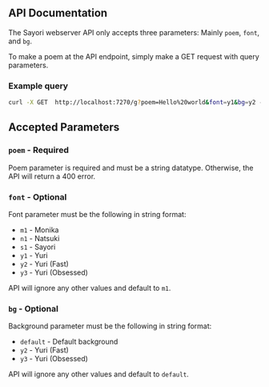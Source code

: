 ## API Documentation
The Sayori webserver API only accepts three parameters: Mainly `poem`, `font`, and `bg`.

To make a poem at the API endpoint, simply make a GET request with query parameters.


### Example query

```bash
curl -X GET  http://localhost:7270/g?poem=Hello%20world&font=y1&bg=y2 --verbose
```

## Accepted Parameters

### `poem` - Required

Poem parameter is required and must be a string datatype. Otherwise, the API will return a 400 error.

### `font` - Optional

Font parameter must be the following in string format:

- `m1` - Monika
- `n1` - Natsuki
- `s1` - Sayori
- `y1` - Yuri
- `y2` - Yuri (Fast)
- `y3` - Yuri (Obsessed)

API will ignore any other values and default to `m1`.

### `bg` - Optional

Background parameter must be the following in string format:

- `default` - Default background
- `y2` - Yuri (Fast)
- `y3` - Yuri (Obsessed)

API will ignore any other values and default to `default`.
